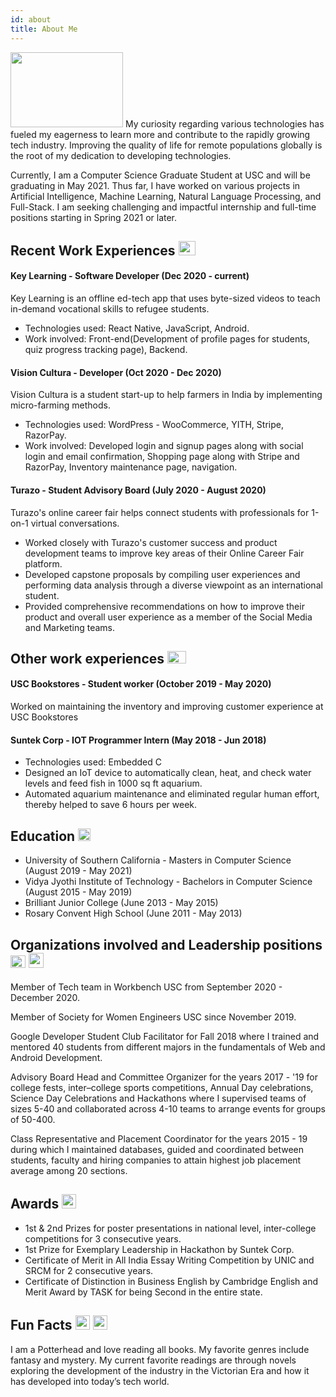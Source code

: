 ```yaml
---
id: about
title: About Me
---
```

<img src="https://static.thenounproject.com/png/1408780-200.png" width="180" height="120"/>
My curiosity regarding various technologies has fueled my eagerness to learn more and contribute to the rapidly growing tech industry. Improving the quality of life for remote populations globally is the root of my dedication to developing technologies. 

Currently, I am a Computer Science Graduate Student at USC and will be graduating in May 2021. Thus far, I have worked on various projects in Artificial Intelligence, Machine Learning, Natural Language Processing, and Full-Stack. I am seeking challenging and impactful internship and full-time positions starting in Spring 2021 or later. 


## Recent Work Experiences <img src="https://e7.pngegg.com/pngimages/850/814/png-clipart-computer-icons-blog-hard-working-text-hand.png" width="27" height="23" />
#### Key Learning - Software Developer (Dec 2020 - current)
Key Learning is an offline ed-tech app that uses byte-sized videos to teach in-demand vocational skills to refugee students.
- Technologies used: React Native, JavaScript, Android.
- Work involved: Front-end(Development of profile pages for students, quiz progress tracking page), Backend.

#### Vision Cultura - Developer (Oct 2020 - Dec 2020)
Vision Cultura is a student start-up to help farmers in India by implementing micro-farming methods.
- Technologies used: WordPress - WooCommerce, YITH, Stripe, RazorPay.
- Work involved: Developed login and signup pages along with social login and email confirmation, Shopping page along with Stripe and RazorPay, Inventory maintenance page, navigation.

#### Turazo - Student Advisory Board (July 2020 - August 2020)
Turazo's online career fair helps connect students with professionals for 1-on-1 virtual conversations.
- Worked closely with Turazo's customer success and product development teams to improve key areas of their Online Career Fair platform.
- Developed capstone proposals by compiling user experiences and performing data analysis through a diverse viewpoint as an international student.
- Provided comprehensive recommendations on how to improve their product and overall user experience as a member of the Social Media and Marketing teams.


## Other work experiences <img src="https://cdn4.iconfinder.com/data/icons/office-tools-12/64/10-_bag-work-_traveling-_experience-office-512.png" width="30" height="20" />
#### USC Bookstores - Student worker (October 2019 - May 2020)
Worked on maintaining the inventory and improving customer experience at USC Bookstores

#### Suntek Corp - IOT Programmer Intern (May 2018 - Jun 2018)
- Technologies used: Embedded C
- Designed an IoT device to automatically clean, heat, and check water levels and feed fish in 1000 sq ft aquarium.
- Automated aquarium maintenance and eliminated regular human effort, thereby helped to save 6 hours per week.


## Education <img src="https://www.pngfind.com/pngs/m/5-55817_education-icon-png-photo-free-education-icon-png.png" width="20" height="20"/>
- University of Southern California - Masters in Computer Science (August 2019 - May 2021)
- Vidya Jyothi Institute of Technology - Bachelors in Computer Science (August 2015 - May 2019)
- Brilliant Junior College (June 2013 - May 2015)
- Rosary Convent High School (June 2011 - May 2013)


## Organizations involved and Leadership positions <img src="https://www.vhv.rs/dpng/d/436-4361129_free-shaking-hands-icon-png-279292-shaking-hands.png" width="24" height="20"/> <img src="https://static.thenounproject.com/png/1264385-200.png" width="24" height="24"/>
Member of Tech team in Workbench USC from September 2020 - December 2020.

Member of Society for Women Engineers USC since November 2019.

Google Developer Student Club Facilitator for Fall 2018 where I trained and mentored 40 students from different majors in the fundamentals of Web and Android Development.

Advisory Board Head and Committee Organizer for the years 2017 - '19 for college fests, inter–college sports competitions, Annual Day celebrations, Science Day Celebrations and Hackathons where I supervised teams of sizes 5-40 and collaborated across 4-10 teams to arrange events for groups of 50-400.

Class Representative and Placement Coordinator for the years 2015 - 19 during which I maintained databases, guided and coordinated between students, faculty and hiring companies to attain highest job placement average among 20 sections.


## Awards <img src="https://www.pngfind.com/pngs/m/46-465504_png-file-svg-award-icon-png-free-transparent.png" width="23" height="23">
- 1st & 2nd Prizes for poster presentations in national level, inter-college competitions for 3 consecutive years.
- 1st Prize for Exemplary Leadership in Hackathon by Suntek Corp.
- Certificate of Merit in All India Essay Writing Competition by UNIC and SRCM for 2 consecutive years.
- Certificate of Distinction in Business English by Cambridge English and Merit Award by TASK for being Second in the entire state.


## Fun Facts <img src="https://lh3.googleusercontent.com/proxy/BwLhObE-cKILqi5DbrydsWHnAbX2NR9RQW1iFXmhMZtkfbudZmVs_J6vk9sr9_SvFIt7vm5_Ym5OHW7C1PfoHshUUwhw01NToqL7IhQwApZ4JsmyLrFhjsSEnXiR6b6EEoJtSPV5ewJEiH4VP4O6uIKClFpXVxMv" width="23" height="23"/> <img src="https://encrypted-tbn0.gstatic.com/images?q=tbn:ANd9GcQItIpzZROaK8bHDDMMVTiTg56DfKDG74iAqw&usqp=CAU" width="23" height="23"/>
I am a Potterhead and love reading all books. My favorite genres include fantasy and mystery. My current favorite readings are through novels exploring the development of the industry in the Victorian Era and how it has developed into today’s tech world. 




